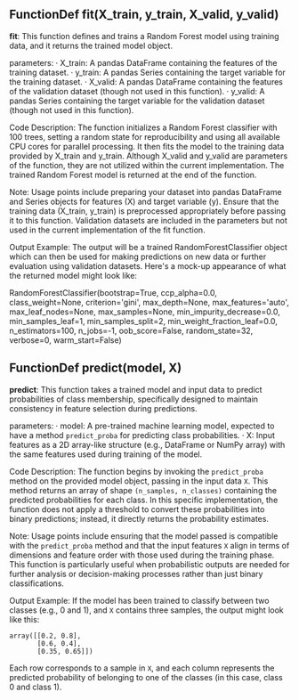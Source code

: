 ## FunctionDef fit(X_train, y_train, X_valid, y_valid)
**fit**: This function defines and trains a Random Forest model using training data, and it returns the trained model object.

parameters:
· X_train: A pandas DataFrame containing the features of the training dataset.
· y_train: A pandas Series containing the target variable for the training dataset.
· X_valid: A pandas DataFrame containing the features of the validation dataset (though not used in this function).
· y_valid: A pandas Series containing the target variable for the validation dataset (though not used in this function).

Code Description: The function initializes a Random Forest classifier with 100 trees, setting a random state for reproducibility and using all available CPU cores for parallel processing. It then fits the model to the training data provided by X_train and y_train. Although X_valid and y_valid are parameters of the function, they are not utilized within the current implementation. The trained Random Forest model is returned at the end of the function.

Note: Usage points include preparing your dataset into pandas DataFrame and Series objects for features (X) and target variable (y). Ensure that the training data (X_train, y_train) is preprocessed appropriately before passing it to this function. Validation datasets are included in the parameters but not used in the current implementation of the fit function.

Output Example: The output will be a trained RandomForestClassifier object which can then be used for making predictions on new data or further evaluation using validation datasets. Here's a mock-up appearance of what the returned model might look like:

RandomForestClassifier(bootstrap=True, ccp_alpha=0.0, class_weight=None,
                       criterion='gini', max_depth=None, max_features='auto',
                       max_leaf_nodes=None, max_samples=None,
                       min_impurity_decrease=0.0, min_samples_leaf=1,
                       min_samples_split=2, min_weight_fraction_leaf=0.0,
                       n_estimators=100, n_jobs=-1, oob_score=False,
                       random_state=32, verbose=0, warm_start=False)
## FunctionDef predict(model, X)
**predict**: This function takes a trained model and input data to predict probabilities of class membership, specifically designed to maintain consistency in feature selection during predictions.

parameters:
· model: A pre-trained machine learning model, expected to have a method `predict_proba` for predicting class probabilities.
· X: Input features as a 2D array-like structure (e.g., DataFrame or NumPy array) with the same features used during training of the model.

Code Description: The function begins by invoking the `predict_proba` method on the provided model object, passing in the input data `X`. This method returns an array of shape `(n_samples, n_classes)` containing the predicted probabilities for each class. In this specific implementation, the function does not apply a threshold to convert these probabilities into binary predictions; instead, it directly returns the probability estimates.

Note: Usage points include ensuring that the model passed is compatible with the `predict_proba` method and that the input features `X` align in terms of dimensions and feature order with those used during the training phase. This function is particularly useful when probabilistic outputs are needed for further analysis or decision-making processes rather than just binary classifications.

Output Example: If the model has been trained to classify between two classes (e.g., 0 and 1), and `X` contains three samples, the output might look like this:
```
array([[0.2, 0.8],
       [0.6, 0.4],
       [0.35, 0.65]])
```
Each row corresponds to a sample in `X`, and each column represents the predicted probability of belonging to one of the classes (in this case, class 0 and class 1).

